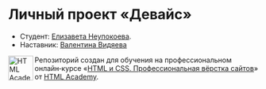 # Личный проект «Девайс»

* Студент: [Елизавета Неупокоева](https://up.htmlacademy.ru/htmlcss/34/user/2049649).
* Наставник: [Валентина Видяева](https://htmlacademy.ru/profile/id189794)

<a href="https://htmlacademy.ru/intensive/htmlcss"><img align="left" width="50" height="50" alt="HTML Academy" src="https://up.htmlacademy.ru/static/img/intensive/htmlcss/logo-for-github-2.png"></a>

Репозиторий создан для обучения на профессиональном онлайн‑курсе «[HTML и CSS. Профессиональная вёрстка сайтов](https://htmlacademy.ru/intensive/htmlcss)» от [HTML Academy](https://htmlacademy.ru).

